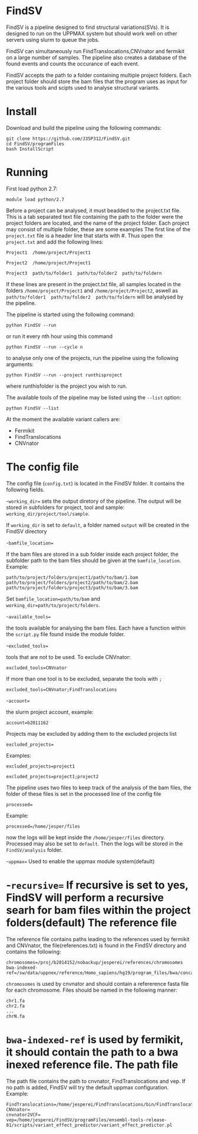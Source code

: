 # FindSV
FindSV is a pipeline designed to find structural variations(SVs). It is designed to run on the UPPMAX system but should work well on other servers using slurm to queue the jobs. 

FindSV can simultaneously run FindTranslocations,CNVnator and fermikit on a large number of samples. 
The pipeline also creates a database of the found events and counts the occurance of each event.

FindSV accepts the path to a folder containing multiple project folders. Each project folder should store the bam files that the program uses as input for the various tools and scipts used to analyse structural variants.



Install
=======
Download and build the pipeline using the following commands:
```
git clone https://github.com/J35P312/FindSV.git
cd FindSV/programFiles
bash InstallScript
```

Running
========
First load python 2.7:

```
module load python/2.7
```

Before a project can be analysed, it must beadded to the project.txt file. 
This is a tab separated text file containing the path to the folder were the project folders are located, and the name of the project folder. Each project may consist of multiple folder, these are some examples
The first line of the ```project.txt``` file is a header line that starts with #. Thus open the ```project.txt``` and add the following lines:

```
Project1  /home/project/Project1

Project2  /home/project/Project1

Project3  path/to/folder1  path/to/folder2  path/to/foldern
```


If these lines are present in the project.txt file, all samples located in the folders ```/home/project/Project1``` and
```/home/project/Project2```, aswell as  ``` path/to/folder1  path/to/folder2  path/to/foldern ```
will be analysed by the pipeline. 


The pipeline is started using the following command:

```
python FindSV --run
```

or run it every nth hour using this command
```
python FindSV --run --cycle n
```

to analyse only one of the projects, run the pipeline using the following arguments:


```
python FindSV --run --project runthisproject
```

where runthisfolder is the project you wish to run.

The available tools of the pipeline may be listed using the ```--list``` option:
```
python FindSV --list
```

At the moment the available variant callers are:
- Fermikit
- FindTranslocations
- CNVnator



The config file
================
The config file (```config.txt```) is located in the FindSV folder. It contains the following fields.

-```working_dir=```
sets the output diretory of the pipeline. The output will be stored in subfolders for project, tool and sample: ```working_dir/project/tool/sample```.

If ```working_dir``` is set to ```default```, a folder named ```output``` will be created in the FindSV directory

-```bamfile_location=```

If the bam files are stored in a sub folder inside each project folder, the subfolder path to the bam files should be given at the ```bamfile_location```. Example:

```
path/to/project/folders/project1/path/to/bam/1.bam
path/to/project/folders/project2/path/to/bam/2.bam
path/to/project/folders/project3/path/to/bam/3.bam

```
Set ```bamfile_location=path/to/bam``` and ```working_dir=path/to/project/folders```.

-```available_tools=```

the tools available for analysing the bam files. Each have a function within the ```script.py``` file found inside the module folder.

-```excluded_tools=```

tools that are not to be used. To exclude CNVnator:

```
excluded_tools=CNVnator
```

If more than one tool is to be excluded, separate the tools with ```;```
```
excluded_tools=CNVnator;FindTranslocations
```

-```account=```

the slurm project account, example:

```
account=b2011162
```

Projects may be excluded by adding them to the excluded projects list

```
excluded_projects=
```

Examples:

```
excluded_projects=project1
```
```
excluded_projects=project1;project2
```

The pipeline uses two files to keep track of the analysis of the bam files, the folder of these files is set in the processed line of the config file
```
processed=
```
Example:
```
processed=/home/jesper/files
```
now the logs will be kept inside the ```/home/jesper/files``` directory. Processed may also be set to ```default```. Then the logs
will be stored in the ```FindSV/analysis``` folder.

-```uppmax=```
Used to enable the uppmax module system(default)

-```recursive=```
If recursive is set to yes, FindSV will perform a recursive searh for bam files within the project folders(default)
The reference file
===================
The reference file contains paths leading to the references used by fermikit and CNVnator, the file(references.txt) is found in the FindSV directory and contains the following:

```
chromosomes=/proj/b2014152/nobackup/jesperei/references/chromosomes
bwa-indexed-ref=/sw/data/uppnex/reference/Homo_sapiens/hg19/program_files/bwa/concat.fa
```

```chromosomes``` is used by cnvnator and should contain a refererence fasta file for each chromosome. Files should be named in the following manner:
```
chr1.fa
chr2.fa
...
chrN.fa
```

```bwa-indexed-ref``` is used by fermikit, it should contain the path to a bwa inexed reference file.
The path file
===================
The path file contains the path to cnvnator, FindTranslocations and vep. If no path is added, FindSV will try the default uppmax configuration. Example:

```
FindTranslocations=/home/jesperei/FindTranslocations/bin/FindTranslocations
CNVnator=
cnvnator2VCF=
vep=/home/jesperei/FindSV/programFiles/ensembl-tools-release-81/scripts/variant_effect_predictor/variant_effect_predictor.pl
```
